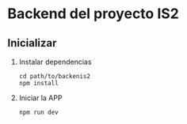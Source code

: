 # Backend del proyecto IS2
## Inicializar

1. Instalar dependencias

    ```
    cd path/to/backenis2
    npm install
    ```

3. Iniciar la APP

    ```
    npm run dev
    ```
